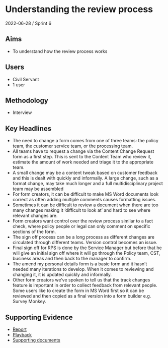 # Understanding the review process

2022-06-28 / Sprint 6

## Aims
- To understand how the review process works

## Users
- Civil Servant
- 1 user

## Methodology
- Interview

## Key Headlines

- The need to change a form comes from one of three teams: the policy team, the customer service team, or the processing team.
- All teams have to request a change via the Content Change Request form as a first step. This is sent to the Content Team who review it, estimate the amount of work needed and triage it to the appropriate team.
- A small change may be a content tweak based on customer feedback and this is dealt with quickly and informally. A large change, such as a format change, may take much longer and a full multidisciplinary project team may be assembled
- For form creators, it can be difficult to make MS Word documents look correct as often adding multiple comments causes formatting issues.
- Sometimes it can be difficult to review a document when there are too many changes making it ‘difficult to look at’ and hard to see where relevant changes are.
- Form creators want control over the review process similar to a fact check, where policy people or legal can only comment on specific sections of the form.
- The sign off process can be a long process as different changes are circulated through different teams. Version control becomes an issue.
- Final sign off for RPS is done by the Service Manager but before that he will give an initial sign off where it will go through the Policy team, CST, business areas and then back to the manager to confirm.
- The amend my personal details form is a basic form and it hasn’t needed many iterations to develop. When it comes to reviewing and changing it, it is updated quickly and informally.
- Other form creators we’ve spoken to tell us that the track changes feature is important in order to collect feedback from relevant people. Some users like to create the form in MS Word first so it can be reviewed and then copied as a final version into a form builder e.g. Survey Monkey.

## Supporting Evidence
- [Report](https://docs.google.com/presentation/d/1Kd21pObNi68KmPPwOC7wEGsLfhWJNdVV/edit)
- [Playback](https://drive.google.com/file/d/1fadyJNaXB-PfeRNBCM-0cQBZqD_tBXkJ/view?usp=sharing)
- [Supporting documents](https://drive.google.com/drive/folders/1VCr5DkqRLssCBF0_Ax6eCqN8DY8RSMNA)

